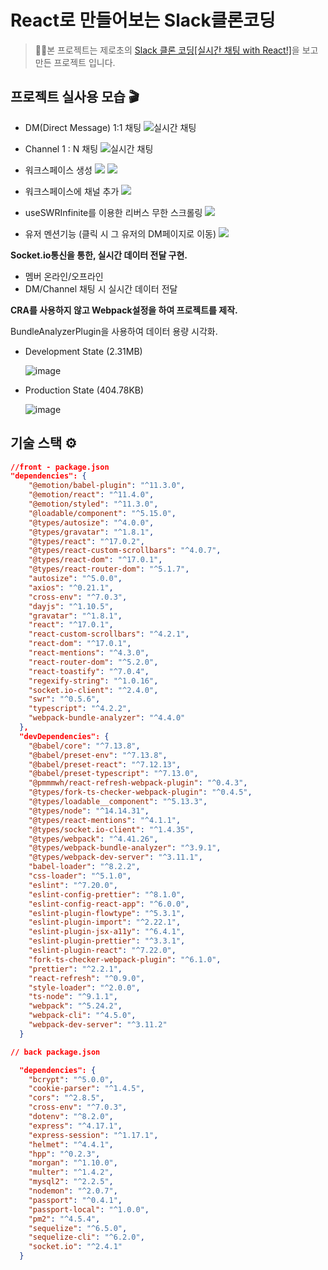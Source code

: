 # React로 만들어보는 Slack클론코딩

> 🙋‍♂본 프로젝트는 제로초의 [Slack 클론 코딩[실시간 채팅 with React!]](https://www.inflearn.com/course/%ED%81%B4%EB%A1%A0%EC%BD%94%EB%94%A9-%EC%8B%A4%EC%8B%9C%EA%B0%84%EC%B1%84%ED%8C%85)을 보고 만든 프로젝트 입니다.

## 프로젝트 실사용 모습 🎬

- DM(Direct Message) 1:1 채팅
  ![실시간 채팅](https://images.velog.io/images/hjh040302/post/389f5d1f-34cc-4ba6-8a12-0841973dd591/2021-06-20%2001.03.48.gif)

- Channel 1 : N 채팅
  ![실시간 채팅](https://images.velog.io/images/hjh040302/post/53cb619d-63ba-47d5-96b5-088d358ab475/2021-06-20%2001.08.23.gif)

- 워크스페이스 생성
  ![](https://images.velog.io/images/hjh040302/post/85822575-9998-451a-998f-a86cf6a63c6e/image.png)
  ![](https://images.velog.io/images/hjh040302/post/ce6fd74e-86d0-416d-8b1c-4842a92550fc/image.png)

- 워크스페이스에 채널 추가
  ![](https://images.velog.io/images/hjh040302/post/4e542c8b-4361-4196-82be-61744d494f2a/image.png)

- useSWRInfinite를 이용한 리버스 무한 스크롤링
  ![](https://images.velog.io/images/hjh040302/post/569e90b0-5640-40c5-a1f9-0b3bd042d520/2021-06-20%2001.32.16.gif)

- 유저 멘션기능 (클릭 시 그 유저의 DM페이지로 이동)
  ![](https://images.velog.io/images/hjh040302/post/b43896b2-4ffc-41f2-8bcd-5da093776552/2021-06-20%2001.40.08.gif)

**Socket.io통신을 통한, 실시간 데이터 전달 구현.**

- 멤버 온라인/오프라인
- DM/Channel 채팅 시 실시간 데이터 전달

**CRA를 사용하지 않고 Webpack설정을 하여 프로젝트를 제작.**

BundleAnalyzerPlugin을 사용하여 데이터 용량 시각화.

- Development State (2.31MB)

  ![image](https://images.velog.io/images/hjh040302/post/1b866cfc-3f8e-454c-b0b0-e715201ff5e7/image.png)

- Production State (404.78KB)

  ![image](https://images.velog.io/images/hjh040302/post/eaf3eed3-3b5f-449a-be4c-5a8d3a60de8e/image.png)

## 기술 스택 ⚙️

```json
//front - package.json
"dependencies": {
    "@emotion/babel-plugin": "^11.3.0",
    "@emotion/react": "^11.4.0",
    "@emotion/styled": "^11.3.0",
    "@loadable/component": "^5.15.0",
    "@types/autosize": "^4.0.0",
    "@types/gravatar": "^1.8.1",
    "@types/react": "^17.0.2",
    "@types/react-custom-scrollbars": "^4.0.7",
    "@types/react-dom": "^17.0.1",
    "@types/react-router-dom": "^5.1.7",
    "autosize": "^5.0.0",
    "axios": "^0.21.1",
    "cross-env": "^7.0.3",
    "dayjs": "^1.10.5",
    "gravatar": "^1.8.1",
    "react": "^17.0.1",
    "react-custom-scrollbars": "^4.2.1",
    "react-dom": "^17.0.1",
    "react-mentions": "^4.3.0",
    "react-router-dom": "^5.2.0",
    "react-toastify": "^7.0.4",
    "regexify-string": "^1.0.16",
    "socket.io-client": "^2.4.0",
    "swr": "^0.5.6",
    "typescript": "^4.2.2",
    "webpack-bundle-analyzer": "^4.4.0"
  },
  "devDependencies": {
    "@babel/core": "^7.13.8",
    "@babel/preset-env": "^7.13.8",
    "@babel/preset-react": "^7.12.13",
    "@babel/preset-typescript": "^7.13.0",
    "@pmmmwh/react-refresh-webpack-plugin": "^0.4.3",
    "@types/fork-ts-checker-webpack-plugin": "^0.4.5",
    "@types/loadable__component": "^5.13.3",
    "@types/node": "^14.14.31",
    "@types/react-mentions": "^4.1.1",
    "@types/socket.io-client": "^1.4.35",
    "@types/webpack": "^4.41.26",
    "@types/webpack-bundle-analyzer": "^3.9.1",
    "@types/webpack-dev-server": "^3.11.1",
    "babel-loader": "^8.2.2",
    "css-loader": "^5.1.0",
    "eslint": "^7.20.0",
    "eslint-config-prettier": "^8.1.0",
    "eslint-config-react-app": "^6.0.0",
    "eslint-plugin-flowtype": "^5.3.1",
    "eslint-plugin-import": "^2.22.1",
    "eslint-plugin-jsx-a11y": "^6.4.1",
    "eslint-plugin-prettier": "^3.3.1",
    "eslint-plugin-react": "^7.22.0",
    "fork-ts-checker-webpack-plugin": "^6.1.0",
    "prettier": "^2.2.1",
    "react-refresh": "^0.9.0",
    "style-loader": "^2.0.0",
    "ts-node": "^9.1.1",
    "webpack": "^5.24.2",
    "webpack-cli": "^4.5.0",
    "webpack-dev-server": "^3.11.2"
  }
```

```json
// back package.json

  "dependencies": {
    "bcrypt": "^5.0.0",
    "cookie-parser": "^1.4.5",
    "cors": "^2.8.5",
    "cross-env": "^7.0.3",
    "dotenv": "^8.2.0",
    "express": "^4.17.1",
    "express-session": "^1.17.1",
    "helmet": "^4.4.1",
    "hpp": "^0.2.3",
    "morgan": "^1.10.0",
    "multer": "^1.4.2",
    "mysql2": "^2.2.5",
    "nodemon": "^2.0.7",
    "passport": "^0.4.1",
    "passport-local": "^1.0.0",
    "pm2": "^4.5.4",
    "sequelize": "^6.5.0",
    "sequelize-cli": "^6.2.0",
    "socket.io": "^2.4.1"
  }

```
